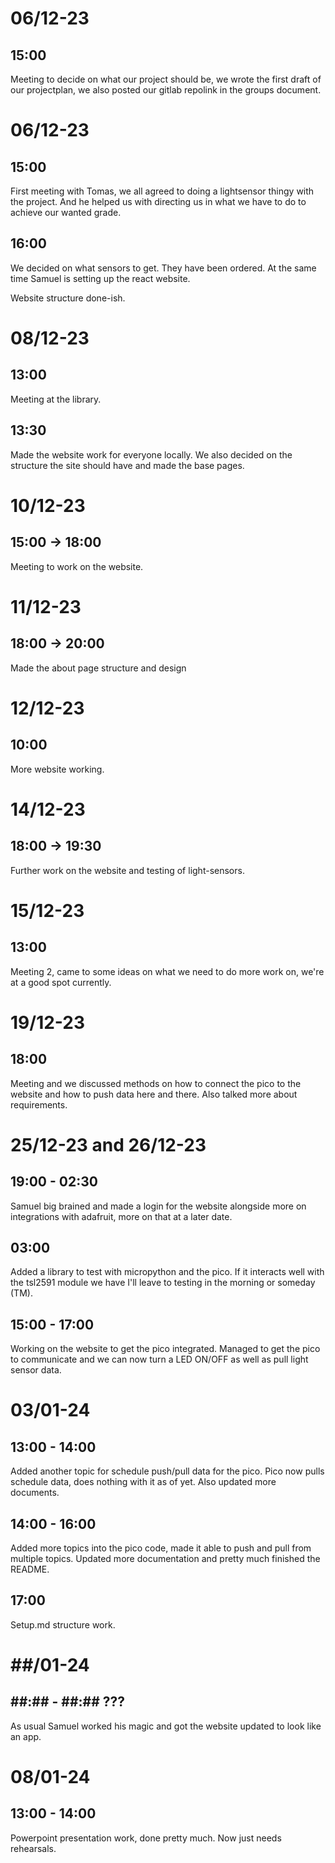 # 06/12-23

## 15:00

Meeting to decide on what our project should be, we wrote the first draft of our projectplan, we also posted our gitlab repolink in the groups document.

# 06/12-23

## 15:00

First meeting with Tomas, we all agreed to doing a lightsensor thingy with the project. And he helped us with directing us in what we have to do to achieve our wanted grade.

## 16:00

We decided on what sensors to get. They have been ordered. At the same time Samuel is setting up the react website.

Website structure done-ish.

# 08/12-23

## 13:00

Meeting at the library.

## 13:30

Made the website work for everyone locally. We also decided on the structure the site should have and made the base pages.

# 10/12-23

## 15:00 -> 18:00

Meeting to work on the website.

# 11/12-23

## 18:00 -> 20:00

Made the about page structure and design

# 12/12-23

## 10:00

More website working.

# 14/12-23

## 18:00 -> 19:30

Further work on the website and testing of light-sensors.

# 15/12-23

## 13:00

Meeting 2, came to some ideas on what we need to do more work on, we're at a good spot currently.

# 19/12-23

## 18:00

Meeting and we discussed methods on how to connect the pico to the website and how to push data here and there. Also talked more about requirements.

# 25/12-23 and 26/12-23

## 19:00 - 02:30

Samuel big brained and made a login for the website alongside more on integrations with adafruit, more on that at a later date.

## 03:00

Added a library to test with micropython and the pico. If it interacts well with the tsl2591 module we have I'll leave to testing in the morning or someday (TM).

## 15:00 - 17:00

Working on the website to get the pico integrated. Managed to get the pico to communicate and we can now turn a LED ON/OFF as well as pull light sensor data.

# 03/01-24

## 13:00 - 14:00

Added another topic for schedule push/pull data for the pico. Pico now pulls schedule data, does nothing with it as of yet. Also updated more documents.

## 14:00 - 16:00

Added more topics into the pico code, made it able to push and pull from multiple topics.
Updated more documentation and pretty much finished the README.

## 17:00

Setup.md structure work.

# ##/01-24

## ##:## - ##:## ???

As usual Samuel worked his magic and got the website updated to look like an app.

# 08/01-24

## 13:00 - 14:00

Powerpoint presentation work, done pretty much. Now just needs rehearsals.
